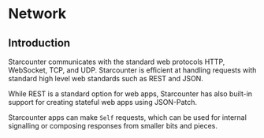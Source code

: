 # Network

## Introduction

Starcounter communicates with the standard web protocols HTTP, WebSocket, TCP, and UDP. Starcounter is efficient at handling requests with standard high level web standards such as REST and JSON.

While REST is a standard option for web apps, Starcounter has also built-in support for creating stateful web apps using JSON-Patch.

Starcounter apps can make `Self` requests, which can be used for internal signalling or composing responses from smaller bits and pieces.

